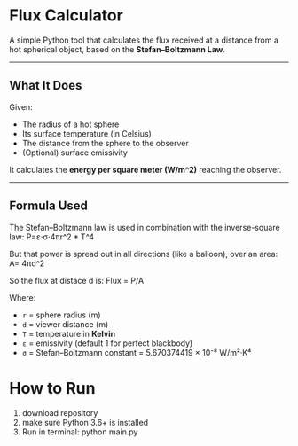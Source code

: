 
# Flux Calculator

A simple Python tool that calculates the  flux  received at a distance from a hot spherical object, based on the **Stefan–Boltzmann Law**.


---

## What It Does

Given:
- The radius of a hot sphere
- Its surface temperature (in Celsius)
- The distance from the sphere to the observer
- (Optional) surface emissivity

It calculates the **energy per square meter (W/m^2)** reaching the observer.

---

## Formula Used

The Stefan–Boltzmann law is used in combination with the inverse-square law:
P=ε⋅σ⋅4πr^2 * T^4

But that power is spread out in all directions (like a balloon), over an area:
A= 4πd^2

So the flux at distace d is:
Flux = P/A

Where:
- `r` = sphere radius (m)  
- `d` = viewer distance (m)  
- `T` = temperature in **Kelvin**  
- `ε` = emissivity (default 1 for perfect blackbody)  
- `σ` = Stefan–Boltzmann constant = 5.670374419 × 10⁻⁸ W/m²·K⁴ 

# How to Run

1. download repository
2. make sure Python 3.6+ is installed
3. Run in terminal: python main.py


